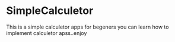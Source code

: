# SimpleCalculetor
This is a simple calculetor apps for begeners
you can learn how to implement calculetor apss..enjoy
